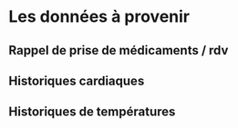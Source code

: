 # Les données à provenir

## Rappel de prise de médicaments / rdv

## Historiques cardiaques

## Historiques de températures

## 